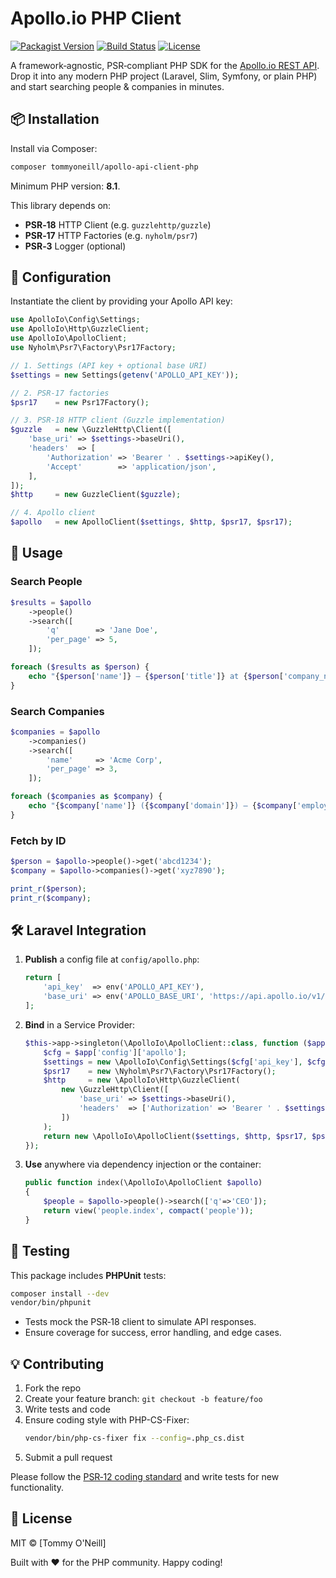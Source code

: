# Apollo.io PHP Client

[![Packagist Version](https://img.shields.io/packagist/v/your-vendor/apollo-php.svg)](https://packagist.org/packages/your-vendor/apollo-php)
[![Build Status](https://img.shields.io/github/actions/workflow/status/tommyoneill/apollo-api-client-php/phpunit.yml?branch=main)](https://github.com/tommyoneill/apollo-api-client-php/actions)
[![License](https://img.shields.io/packagist/l/your-vendor/apollo-php.svg)](LICENSE)

A framework‑agnostic, PSR‑compliant PHP SDK for the [Apollo.io REST API](https://docs.apollo.io/docs/api-overview).  
Drop it into any modern PHP project (Laravel, Slim, Symfony, or plain PHP) and start searching people & companies in minutes.

## 📦 Installation

Install via Composer:

```bash
composer tommyoneill/apollo-api-client-php
```

Minimum PHP version: **8.1**.

This library depends on:

- **PSR‑18** HTTP Client (e.g. `guzzlehttp/guzzle`)
- **PSR‑17** HTTP Factories (e.g. `nyholm/psr7`)
- **PSR‑3** Logger (optional)

## 🔧 Configuration

Instantiate the client by providing your Apollo API key:

```php
use ApolloIo\Config\Settings;
use ApolloIo\Http\GuzzleClient;
use ApolloIo\ApolloClient;
use Nyholm\Psr7\Factory\Psr17Factory;

// 1. Settings (API key + optional base URI)
$settings = new Settings(getenv('APOLLO_API_KEY'));

// 2. PSR‑17 factories
$psr17    = new Psr17Factory();

// 3. PSR‑18 HTTP client (Guzzle implementation)
$guzzle   = new \GuzzleHttp\Client([
    'base_uri' => $settings->baseUri(),
    'headers'  => [
        'Authorization' => 'Bearer ' . $settings->apiKey(),
        'Accept'        => 'application/json',
    ],
]);
$http     = new GuzzleClient($guzzle);

// 4. Apollo client
$apollo   = new ApolloClient($settings, $http, $psr17, $psr17);
```

## 🚀 Usage

### Search People

```php
$results = $apollo
    ->people()
    ->search([
        'q'        => 'Jane Doe',
        'per_page' => 5,
    ]);

foreach ($results as $person) {
    echo "{$person['name']} — {$person['title']} at {$person['company_name']}\n";
}
```

### Search Companies

```php
$companies = $apollo
    ->companies()
    ->search([
        'name'     => 'Acme Corp',
        'per_page' => 3,
    ]);

foreach ($companies as $company) {
    echo "{$company['name']} ({$company['domain']}) — {$company['employee_count']} employees\n";
}
```

### Fetch by ID

```php
$person = $apollo->people()->get('abcd1234');
$company = $apollo->companies()->get('xyz7890');

print_r($person);
print_r($company);
```

## 🛠️ Laravel Integration

1. **Publish** a config file at `config/apollo.php`:
   ```php
   return [
       'api_key'  => env('APOLLO_API_KEY'),
       'base_uri' => env('APOLLO_BASE_URI', 'https://api.apollo.io/v1/'),
   ];
   ```
2. **Bind** in a Service Provider:
   ```php
   $this->app->singleton(\ApolloIo\ApolloClient::class, function ($app) {
       $cfg = $app['config']['apollo'];
       $settings = new \ApolloIo\Config\Settings($cfg['api_key'], $cfg['base_uri']);
       $psr17    = new \Nyholm\Psr7\Factory\Psr17Factory();
       $http     = new \ApolloIo\Http\GuzzleClient(
           new \GuzzleHttp\Client([
               'base_uri' => $settings->baseUri(),
               'headers'  => ['Authorization' => 'Bearer ' . $settings->apiKey()],
           ])
       );
       return new \ApolloIo\ApolloClient($settings, $http, $psr17, $psr17);
   });
   ```
3. **Use** anywhere via dependency injection or the container:
   ```php
   public function index(\ApolloIo\ApolloClient $apollo)
   {
       $people = $apollo->people()->search(['q'=>'CEO']);
       return view('people.index', compact('people'));
   }
   ```


## 🧪 Testing

This package includes **PHPUnit** tests:

```bash
composer install --dev
vendor/bin/phpunit
```

- Tests mock the PSR‑18 client to simulate API responses.
- Ensure coverage for success, error handling, and edge cases.

## 💡 Contributing

1. Fork the repo  
2. Create your feature branch: `git checkout -b feature/foo`  
3. Write tests and code  
4. Ensure coding style with PHP-CS-Fixer:  
   ```bash
   vendor/bin/php-cs-fixer fix --config=.php_cs.dist
   ```  
5. Submit a pull request

Please follow the [PSR‑12 coding standard](https://www.php-fig.org/psr/psr-12/) and write tests for new functionality.

## 📄 License

MIT © [Tommy O'Neill]

Built with ❤️ for the PHP community. Happy coding!
